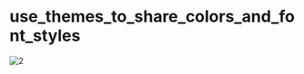 # use_themes_to_share_colors_and_font_styles



![2](https://user-images.githubusercontent.com/79637722/145814103-af573694-975c-43f3-a3da-3094683f17cf.PNG)
